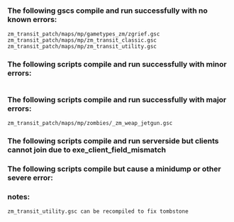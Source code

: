 ### The following gscs compile and run successfully with no known errors:
```
zm_transit_patch/maps/mp/gametypes_zm/zgrief.gsc
zm_transit_patch/maps/mp/zm_transit_classic.gsc
zm_transit_patch/maps/mp/zm_transit_utility.gsc
```
### The following scripts compile and run successfully with minor errors:
```
```
### The following scripts compile and run successfully with major errors:
```
zm_transit_patch/maps/mp/zombies/_zm_weap_jetgun.gsc
```
### The following scripts compile and run serverside but clients cannot join due to exe_client_field_mismatch

### The following scripts compile but cause a minidump or other severe error:

### notes:
```
zm_transit_utility.gsc can be recompiled to fix tombstone
```
